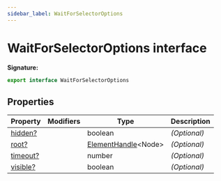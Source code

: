 ```yaml
---
sidebar_label: WaitForSelectorOptions
---
```


# WaitForSelectorOptions interface

**Signature:**

```typescript
export interface WaitForSelectorOptions
```

## Properties

| Property                                                  | Modifiers | Type                                                      | Description       |
| --------------------------------------------------------- | --------- | --------------------------------------------------------- | ----------------- |
| [hidden?](./puppeteer.waitforselectoroptions.hidden.md)   |           | boolean                                                   | <i>(Optional)</i> |
| [root?](./puppeteer.waitforselectoroptions.root.md)       |           | [ElementHandle](./puppeteer.elementhandle.md)&lt;Node&gt; | <i>(Optional)</i> |
| [timeout?](./puppeteer.waitforselectoroptions.timeout.md) |           | number                                                    | <i>(Optional)</i> |
| [visible?](./puppeteer.waitforselectoroptions.visible.md) |           | boolean                                                   | <i>(Optional)</i> |
